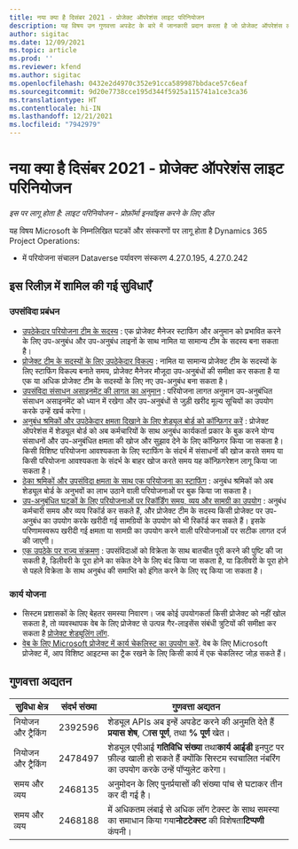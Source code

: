 ```yaml
---
title: नया क्या है दिसंबर 2021 - प्रोजेक्ट ऑपरेशंस लाइट परिनियोजन
description: यह विषय उन गुणवत्ता अपडेट के बारे में जानकारी प्रदान करता है जो प्रोजेक्ट ऑपरेशंस लाइट परिनियोजन के दिसंबर 2021 रिलीज़ में उपलब्ध हैं।
author: sigitac
ms.date: 12/09/2021
ms.topic: article
ms.prod: ''
ms.reviewer: kfend
ms.author: sigitac
ms.openlocfilehash: 0432e2d4970c352e91cca589987bbdace57c6eaf
ms.sourcegitcommit: 9d20e7738cce195d344f5925a115741a1ce3ca36
ms.translationtype: HT
ms.contentlocale: hi-IN
ms.lasthandoff: 12/21/2021
ms.locfileid: "7942979"
---
```

# <a name="whats-new-december-2021---project-operations-lite-deployment"></a>नया क्या है दिसंबर 2021 - प्रोजेक्ट ऑपरेशंस लाइट परिनियोजन

_इस पर लागू होता है: लाइट परिनियोजन - प्रोफ़ॉर्मा इनवॉइस करने के लिए डील_

यह विषय Microsoft के निम्नलिखित घटकों और संस्करणों पर लागू होता है Dynamics 365 Project Operations:

- में परियोजना संचालन Dataverse पर्यावरण संस्करण 4.27.0.195, 4.27.0.242


## <a name="features-included-in-this-release"></a>इस रिलीज़ में शामिल की गई सुविधाएँ

### <a name="subcontract-management"></a>उपसंविदा प्रबंधन 

- [उपठेकेदार परियोजना टीम के सदस्य](../subcontracting/subcontracting-project-team-members.md) : एक प्रोजेक्ट मैनेजर स्टाफिंग और अनुमान को प्रभावित करने के लिए उप-अनुबंध और उप-अनुबंध लाइनों के साथ नामित या सामान्य टीम के सदस्य बना सकता है।
- [प्रोजेक्ट टीम के सदस्यों के लिए उपठेकेदार विकल्प](../subcontracting/subcon-options.md) : नामित या सामान्य प्रोजेक्ट टीम के सदस्यों के लिए स्टाफिंग विकल्प बनाते समय, प्रोजेक्ट मैनेजर मौजूदा उप-अनुबंधों की समीक्षा कर सकता है या एक या अधिक प्रोजेक्ट टीम के सदस्यों के लिए नए उप-अनुबंध बना सकता है। 
- [उपसंविदा संसाधन असाइनमेंट की लागत का अनुमान](../subcontracting/costing-subcon-ra.md) : परियोजना लागत अनुमान उप-अनुबंधित संसाधन असाइनमेंट को ध्यान में रखेगा और उप-अनुबंधों से जुड़ी खरीद मूल्य सूचियों का उपयोग करके उन्हें खर्च करेगा। 
- [अनुबंध श्रमिकों और उपठेकेदार क्षमता दिखाने के लिए शेड्यूल बोर्ड को कॉन्फ़िगर करें](../subcontracting/configure-sb-subcon.md) : प्रोजेक्ट ऑपरेशंस में शेड्यूल बोर्ड को अब कर्मचारियों के साथ अनुबंध कार्यकर्ता प्रकार के बुक करने योग्य संसाधनों और उप-अनुबंधित क्षमता की खोज और सुझाव देने के लिए कॉन्फ़िगर किया जा सकता है। किसी विशिष्ट परियोजना आवश्यकता के लिए स्टाफिंग के संदर्भ में संसाधनों की खोज करते समय या किसी परियोजना आवश्यकता के संदर्भ के बाहर खोज करते समय यह कॉन्फ़िगरेशन लागू किया जा सकता है।
- [ठेका श्रमिकों और उपसंविदा क्षमता के साथ एक परियोजना का स्टाफिंग](../subcontracting/staffing-cw.md) : अनुबंध श्रमिकों को अब शेड्यूल बोर्ड के अनुभवों का लाभ उठाने वाली परियोजनाओं पर बुक किया जा सकता है।
- [उप-अनुबंधित घटकों के लिए परियोजनाओं पर रिकॉर्डिंग समय, व्यय और सामग्री का उपयोग](../subcontracting/recording-subcon-actuals.md) : अनुबंध कर्मचारी समय और व्यय रिकॉर्ड कर सकते हैं, और प्रोजेक्ट टीम के सदस्य किसी प्रोजेक्ट पर उप-अनुबंध का उपयोग करके खरीदी गई सामग्रियों के उपयोग को भी रिकॉर्ड कर सकते हैं। इसके परिणामस्वरूप खरीदी गई क्षमता या सामग्री का उपयोग करने वाली परियोजनाओं पर सटीक लागत दर्ज की जाएगी।
- [एक उपठेके पर राज्य संक्रमण](../subcontracting/subcon-states.md) : उपसंविदाओं को विक्रेता के साथ बातचीत पूरी करने की पुष्टि की जा सकती है, डिलीवरी के पूरा होने का संकेत देने के लिए बंद किया जा सकता है, या डिलीवरी के पूरा होने से पहले विक्रेता के साथ अनुबंध की समाप्ति को इंगित करने के लिए रद्द किया जा सकता है।

### <a name="task-planning"></a>कार्य योजना
- सिस्टम प्रशासकों के लिए बेहतर समस्या निवारण। जब कोई उपयोगकर्ता किसी प्रोजेक्ट को नहीं खोल सकता है, तो व्यवस्थापक वेब के लिए प्रोजेक्ट से उत्पन्न गैर-लाइसेंस संबंधी त्रुटियों की समीक्षा कर सकता है [प्रोजेक्ट शेड्यूलिंग लॉग](../../project-management/schedule-api-logs.md).
- [वेब के लिए Microsoft प्रोजेक्ट में कार्य चेकलिस्ट का उपयोग करें](https://support.microsoft.com/en-us/office/use-task-checklists-in-microsoft-project-for-the-web-c69bcf73-5c75-4ad3-9893-6d6f92360e9c). वेब के लिए Microsoft प्रोजेक्ट में, आप विशिष्ट आइटम्स का ट्रैक रखने के लिए किसी कार्य में एक चेकलिस्ट जोड़ सकते हैं।

## <a name="quality-updates"></a>गुणवत्ता अद्यतन

| **सुविधा क्षेत्र** | **संदर्भ संख्या** | **गुणवत्ता अद्यतन** |
| --- | --- | --- |
| नियोजन और ट्रैकिंग | 2392596 | शेड्यूल APIs अब इन्हें अपडेट करने की अनुमति देते हैं **प्रयास शेष**, **ास पूर्ण**, तथा **% पूर्ण** खेत। |
| नियोजन और ट्रैकिंग | 2478497 | शेड्यूल एपीआई **गतिविधि संख्या** तथा**कार्य आईडी** इनपुट पर फ़ील्ड खाली हो सकते हैं क्योंकि सिस्टम स्वचालित नंबरिंग का उपयोग करके उन्हें पॉप्युलेट करेगा।|
| समय और व्यय | 2468135 | अनुमोदन के लिए पुनर्प्रयासों की संख्या पांच से घटाकर तीन कर दी गई है। |
| समय और व्यय | 2468188 | में अधिकतम लंबाई से अधिक लॉग टेक्स्ट के साथ समस्या का समाधान किया गया**नोटटेक्स्ट** की विशेषता**टिप्पणी** कंपनी। |
